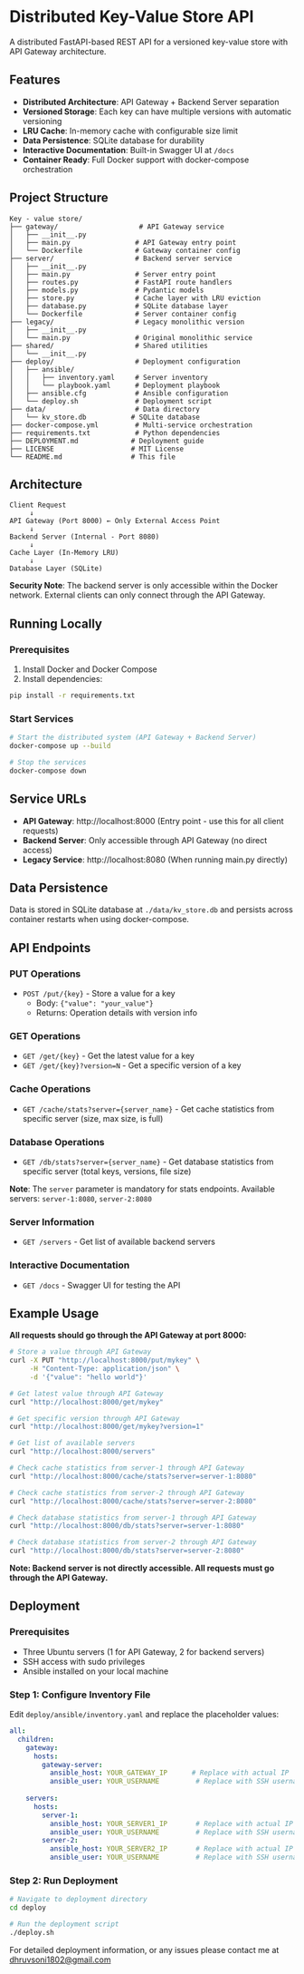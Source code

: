 # Distributed Key-Value Store API

A distributed FastAPI-based REST API for a versioned key-value store with API Gateway architecture.

## Features

- **Distributed Architecture**: API Gateway + Backend Server separation
- **Versioned Storage**: Each key can have multiple versions with automatic versioning
- **LRU Cache**: In-memory cache with configurable size limit
- **Data Persistence**: SQLite database for durability
- **Interactive Documentation**: Built-in Swagger UI at `/docs`
- **Container Ready**: Full Docker support with docker-compose orchestration

## Project Structure

```
Key - value store/
├── gateway/                    # API Gateway service
│   ├── __init__.py
│   ├── main.py                # API Gateway entry point
│   └── Dockerfile             # Gateway container config
├── server/                    # Backend server service
│   ├── __init__.py
│   ├── main.py                # Server entry point
│   ├── routes.py              # FastAPI route handlers
│   ├── models.py              # Pydantic models
│   ├── store.py               # Cache layer with LRU eviction
│   ├── database.py            # SQLite database layer
│   └── Dockerfile             # Server container config
├── legacy/                    # Legacy monolithic version
│   ├── __init__.py
│   └── main.py                # Original monolithic service
├── shared/                    # Shared utilities
│   └── __init__.py
├── deploy/                    # Deployment configuration
│   ├── ansible/
│   │   ├── inventory.yaml     # Server inventory
│   │   └── playbook.yaml      # Deployment playbook
│   ├── ansible.cfg            # Ansible configuration
│   └── deploy.sh              # Deployment script
├── data/                      # Data directory
│   └── kv_store.db           # SQLite database
├── docker-compose.yml         # Multi-service orchestration
├── requirements.txt           # Python dependencies
├── DEPLOYMENT.md             # Deployment guide
├── LICENSE                   # MIT License
└── README.md                 # This file
```

## Architecture

```
Client Request
     ↓
API Gateway (Port 8000) ← Only External Access Point
     ↓
Backend Server (Internal - Port 8080)
     ↓
Cache Layer (In-Memory LRU)
     ↓
Database Layer (SQLite)
```

**Security Note**: The backend server is only accessible within the Docker network. External clients can only connect through the API Gateway.

## Running Locally

### Prerequisites
1. Install Docker and Docker Compose
2. Install dependencies:
```bash
pip install -r requirements.txt
```

### Start Services
```bash
# Start the distributed system (API Gateway + Backend Server)
docker-compose up --build

# Stop the services
docker-compose down
```

## Service URLs

- **API Gateway**: http://localhost:8000 (Entry point - use this for all client requests)
- **Backend Server**: Only accessible through API Gateway (no direct access)
- **Legacy Service**: http://localhost:8080 (When running main.py directly)

## Data Persistence

Data is stored in SQLite database at `./data/kv_store.db` and persists across container restarts when using docker-compose.

## API Endpoints

### PUT Operations
- `POST /put/{key}` - Store a value for a key
  - Body: `{"value": "your_value"}`
  - Returns: Operation details with version info

### GET Operations
- `GET /get/{key}` - Get the latest value for a key
- `GET /get/{key}?version=N` - Get a specific version of a key

### Cache Operations
- `GET /cache/stats?server={server_name}` - Get cache statistics from specific server (size, max size, is full)

### Database Operations
- `GET /db/stats?server={server_name}` - Get database statistics from specific server (total keys, versions, file size)

**Note**: The `server` parameter is mandatory for stats endpoints. Available servers: `server-1:8080`, `server-2:8080`

### Server Information
- `GET /servers` - Get list of available backend servers

### Interactive Documentation
- `GET /docs` - Swagger UI for testing the API

## Example Usage

**All requests should go through the API Gateway at port 8000:**

```bash
# Store a value through API Gateway
curl -X PUT "http://localhost:8000/put/mykey" \
     -H "Content-Type: application/json" \
     -d '{"value": "hello world"}'

# Get latest value through API Gateway
curl "http://localhost:8000/get/mykey"

# Get specific version through API Gateway
curl "http://localhost:8000/get/mykey?version=1"

# Get list of available servers
curl "http://localhost:8000/servers"

# Check cache statistics from server-1 through API Gateway
curl "http://localhost:8000/cache/stats?server=server-1:8080"

# Check cache statistics from server-2 through API Gateway
curl "http://localhost:8000/cache/stats?server=server-2:8080"

# Check database statistics from server-1 through API Gateway
curl "http://localhost:8000/db/stats?server=server-1:8080"

# Check database statistics from server-2 through API Gateway
curl "http://localhost:8000/db/stats?server=server-2:8080"
```

**Note: Backend server is not directly accessible. All requests must go through the API Gateway.**

## Deployment

### Prerequisites
- Three Ubuntu servers (1 for API Gateway, 2 for backend servers)
- SSH access with sudo privileges
- Ansible installed on your local machine

### Step 1: Configure Inventory File
Edit `deploy/ansible/inventory.yaml` and replace the placeholder values:

```yaml
all:
  children:
    gateway:
      hosts:
        gateway-server:
          ansible_host: YOUR_GATEWAY_IP      # Replace with actual IP
          ansible_user: YOUR_USERNAME         # Replace with SSH username
    
    servers:
      hosts:
        server-1:
          ansible_host: YOUR_SERVER1_IP       # Replace with actual IP
          ansible_user: YOUR_USERNAME         # Replace with SSH username
        server-2:
          ansible_host: YOUR_SERVER2_IP       # Replace with actual IP
          ansible_user: YOUR_USERNAME         # Replace with SSH username
```

### Step 2: Run Deployment
```bash
# Navigate to deployment directory
cd deploy

# Run the deployment script
./deploy.sh

```

For detailed deployment information, or any issues please contact me at dhruvsoni1802@gmail.com